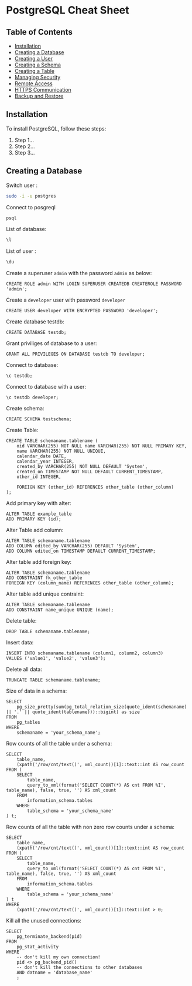 # PostgreSQL Cheat Sheet

## Table of Contents

- [Installation](#installation)
- [Creating a Database](#creating-a-database)
- [Creating a User](#creating-a-user)
- [Creating a Schema](#creating-a-schema)
- [Creating a Table](#creating-a-table)
- [Managing Security](#managing-security)
- [Remote Access](#remote-access)
- [HTTPS Communication](#https-communication)
- [Backup and Restore](#backup-and-restore)

## Installation

To install PostgreSQL, follow these steps:

1. Step 1...
2. Step 2...
3. Step 3...

## Creating a Database

Switch user :

```bash
sudo -i -u postgres
```

Connect to posgreql

```bash
psql
```

List of database:

```bash
\l
```

List of user :

```bash
\du
```

Create a superuser `admin` with the password `admin` as below:

```postgresql
CREATE ROLE admin WITH LOGIN SUPERUSER CREATEDB CREATEROLE PASSWORD 'admin';
```

Create a `developer` user with password `developer`

```postgresql
CREATE USER developer WITH ENCRYPTED PASSWORD 'developer';
```

Create database testdb:

```postgresql
CREATE DATABASE testdb;
```

Grant priviliges of database to a user:

```postgresql
GRANT ALL PRIVILEGES ON DATABASE testdb TO developer;
```

Connect to database:

```postgresql
\c testdb;
```

Connect to database with a user:

```postgresql
\c testdb developer;
```

Create schema:

```postgresql
CREATE SCHEMA testschema;
```

Create Table:

```postgresql
CREATE TABLE schemaname.tablename (
    oid VARCHAR(255) NOT NULL name VARCHAR(255) NOT NULL PRIMARY KEY,
    name VARCHAR(255) NOT NULL UNIQUE,
    calendar_date DATE,
    calendar_year INTEGER,
    created_by VARCHAR(255) NOT NULL DEFAULT 'System',
    created_on TIMESTAMP NOT NULL DEFAULT CURRENT_TIMESTAMP,
    other_id INTEGER,
    
    FOREIGN KEY (other_id) REFERENCES other_table (other_column)
);
```

Add primary key with alter:

```postgresql
ALTER TABLE example_table
ADD PRIMARY KEY (id);
```

Alter Table add column:

```postgresql
ALTER TABLE schemaname.tablename
ADD COLUMN edited_by VARCHAR(255) DEFAULT 'System',
ADD COLUMN edited_on TIMESTAMP DEFAULT CURRENT_TIMESTAMP;
```

Alter table add foreign key:

```postgresql
ALTER TABLE schemaname.tablename
ADD CONSTRAINT fk_other_table
FOREIGN KEY (column_name) REFERENCES other_table (other_column);
```

Alter table add unique contraint:

```postgresql
ALTER TABLE schemaname.tablename
ADD CONSTRAINT name_unique UNIQUE (name);
```

Delete table:

```postgresql
DROP TABLE schemaname.tablename;
```

Insert data:

```postgresql
INSERT INTO schemaname.tablename (column1, column2, column3)
VALUES ('value1', 'value2', 'value3');
```

Delete all data:

```postgresql
TRUNCATE TABLE schemaname.tablename;
```

Size of data in a schema:

```postgresql
SELECT 
    pg_size_pretty(sum(pg_total_relation_size(quote_ident(schemaname) || '.' || quote_ident(tablename)))::bigint) as size
FROM 
    pg_tables
WHERE 
    schemaname = 'your_schema_name';
```

Row counts of all the table under a schema:

```postgresql
SELECT 
    table_name, 
    (xpath('/row/cnt/text()', xml_count))[1]::text::int AS row_count
FROM (
    SELECT 
        table_name, 
        query_to_xml(format('SELECT COUNT(*) AS cnt FROM %I', table_name), false, true, '') AS xml_count
    FROM 
        information_schema.tables
    WHERE 
        table_schema = 'your_schema_name'
) t;
```

Row counts of all the table with non zero row counts under a schema:

```postgresql
SELECT 
    table_name, 
    (xpath('/row/cnt/text()', xml_count))[1]::text::int AS row_count
FROM (
    SELECT 
        table_name, 
        query_to_xml(format('SELECT COUNT(*) AS cnt FROM %I', table_name), false, true, '') AS xml_count
    FROM 
        information_schema.tables
    WHERE 
        table_schema = 'your_schema_name'
) t
WHERE 
    (xpath('/row/cnt/text()', xml_count))[1]::text::int > 0;
```

Kill all the unused connections:

```postgresql
SELECT 
    pg_terminate_backend(pid) 
FROM 
    pg_stat_activity 
WHERE 
    -- don't kill my own connection!
    pid <> pg_backend_pid()
    -- don't kill the connections to other databases
    AND datname = 'database_name'
    ;
```

